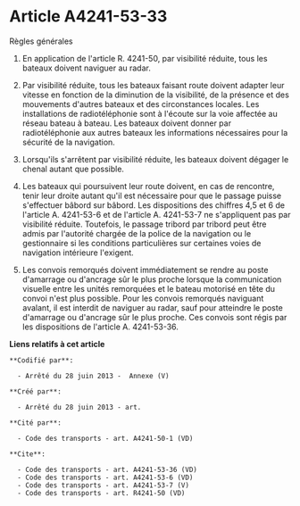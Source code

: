 # Article A4241-53-33

Règles générales 

1. En application de l'article R. 4241-50, par visibilité réduite, tous les bateaux doivent naviguer au radar. 

2. Par visibilité réduite, tous les bateaux faisant route doivent adapter leur vitesse en fonction de la diminution de la
visibilité, de la présence et des mouvements d'autres bateaux et des circonstances locales. Les installations de
radiotéléphonie sont à l'écoute sur la voie affectée au réseau bateau à bateau. Les bateaux doivent donner par
radiotéléphonie aux autres bateaux les informations nécessaires pour la sécurité de la navigation. 

3. Lorsqu'ils s'arrêtent par visibilité réduite, les bateaux doivent dégager le chenal autant que possible. 

4. Les bateaux qui poursuivent leur route doivent, en cas de rencontre, tenir leur droite autant qu'il est nécessaire pour
que le passage puisse s'effectuer bâbord sur bâbord. Les dispositions des chiffres 4,5 et 6 de l'article A. 4241-53-6 et de
l'article A. 4241-53-7 ne s'appliquent pas par visibilité réduite. Toutefois, le passage tribord par tribord peut être admis
par l'autorité chargée de la police de la navigation ou le gestionnaire si les conditions particulières sur certaines voies
de navigation intérieure l'exigent. 

5. Les convois remorqués doivent immédiatement se rendre au poste d'amarrage ou d'ancrage sûr le plus proche lorsque la
communication visuelle entre les unités remorquées et le bateau motorisé en tête du convoi n'est plus possible. Pour les
convois remorqués naviguant avalant, il est interdit de naviguer au radar, sauf pour atteindre le poste d'amarrage ou
d'ancrage sûr le plus proche. Ces convois sont régis par les dispositions de l'article A. 4241-53-36.

**Liens relatifs à cet article**

	**Codifié par**:

	  - Arrêté du 28 juin 2013 -  Annexe (V)

	**Créé par**:

	  - Arrêté du 28 juin 2013 - art.

	**Cité par**:

	  - Code des transports - art. A4241-50-1 (VD)

	**Cite**:

	  - Code des transports - art. A4241-53-36 (VD)
	  - Code des transports - art. A4241-53-6 (VD)
	  - Code des transports - art. A4241-53-7 (V)
	  - Code des transports - art. R4241-50 (VD)

